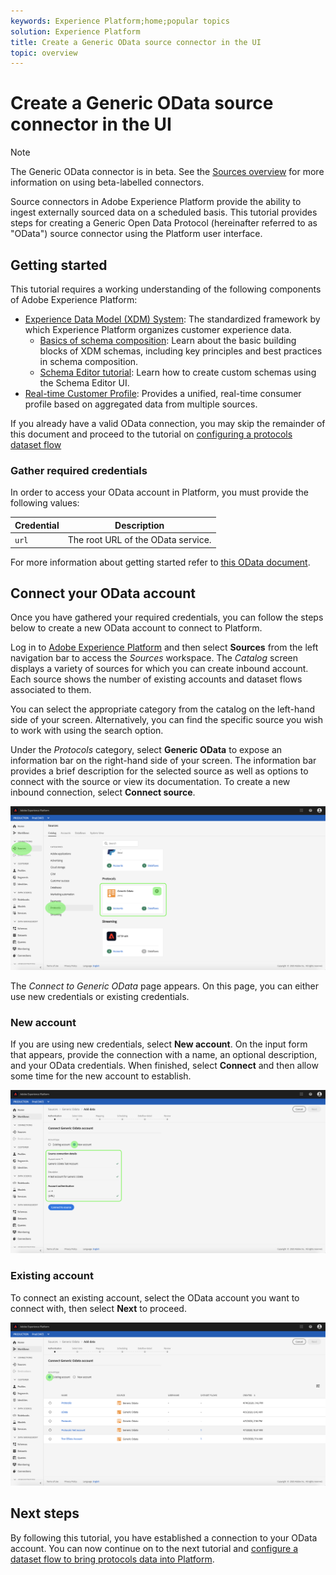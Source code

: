```yaml
---
keywords: Experience Platform;home;popular topics
solution: Experience Platform
title: Create a Generic OData source connector in the UI
topic: overview
---
```


# Create a Generic OData source connector in the UI

> [!NOTE]
> The Generic OData connector is in beta. See the [Sources overview](../../../../home.md#terms-and-conditions) for more information on using beta-labelled connectors.

Source connectors in Adobe Experience Platform provide the ability to ingest externally sourced data on a scheduled basis. This tutorial provides steps for creating a Generic Open Data Protocol (hereinafter referred to as "OData") source connector using the Platform user interface.

## Getting started

This tutorial requires a working understanding of the following components of Adobe Experience Platform:

*   [Experience Data Model (XDM) System](../../../../../xdm/home.md): The standardized framework by which Experience Platform organizes customer experience data.
    *   [Basics of schema composition](../../../../../xdm/schema/composition.md): Learn about the basic building blocks of XDM schemas, including key principles and best practices in schema composition.
    *   [Schema Editor tutorial](../../../../../xdm/tutorials/create-schema-ui.md): Learn how to create custom schemas using the Schema Editor UI.
*   [Real-time Customer Profile](../../../../../profile/home.md): Provides a unified, real-time consumer profile based on aggregated data from multiple sources.

If you already have a valid OData connection, you may skip the remainder of this document and proceed to the tutorial on [configuring a protocols dataset flow](../../dataflow/protocols.md)

### Gather required credentials

In order to access your OData account in Platform, you must provide the following values:

| Credential | Description |
| ---------- | ----------- |
| `url` | The root URL of the OData service. |

For more information about getting started refer to [this OData document](https://www.odata.org/getting-started/basic-tutorial/).

## Connect your OData account

Once you have gathered your required credentials, you can follow the steps below to create a new OData account to connect to Platform.

Log in to <a href="https://platform.adobe.com" target="_blank">Adobe Experience Platform</a> and then select **Sources** from the left navigation bar to access the *Sources* workspace. The *Catalog* screen displays a variety of sources for which you can create inbound account. Each source shows the number of existing accounts and dataset flows associated to them.

You can select the appropriate category from the catalog on the left-hand side of your screen. Alternatively, you can find the specific source you wish to work with using the search option.

Under the *Protocols* category, select **Generic OData** to expose an information bar on the right-hand side of your screen. The information bar provides a brief description for the selected source as well as options to connect with the source or view its documentation. To create a new inbound connection, select **Connect source**.

![catalog](../../../../images/tutorials/create/odata/catalog.png)

The *Connect to Generic OData* page appears. On this page, you can either use new credentials or existing credentials.

### New account

If you are using new credentials, select **New account**. On the input form that appears, provide the connection with a name, an optional description, and your OData credentials. When finished, select **Connect** and then allow some time for the new account to establish.

![connect](../../../../images/tutorials/create/odata/connect.png)

### Existing account

To connect an existing account, select the OData account you want to connect with, then select **Next** to proceed.

![existing](../../../../images/tutorials/create/odata/existing.png)

## Next steps

By following this tutorial, you have established a connection to your OData account. You can now continue on to the next tutorial and [configure a dataset flow to bring protocols data into Platform](../../dataflow/protocols.md).